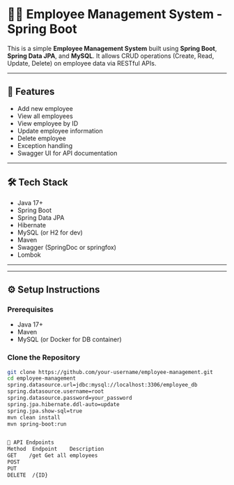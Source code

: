 # 🧑‍💼 Employee Management System - Spring Boot

This is a simple **Employee Management System** built using **Spring Boot**, **Spring Data JPA**, and **MySQL**. It allows CRUD operations (Create, Read, Update, Delete) on employee data via RESTful APIs.

---

## 🚀 Features

- Add new employee
- View all employees
- View employee by ID
- Update employee information
- Delete employee
- Exception handling
- Swagger UI for API documentation

---

## 🛠️ Tech Stack

- Java 17+
- Spring Boot
- Spring Data JPA
- Hibernate
- MySQL (or H2 for dev)
- Maven
- Swagger (SpringDoc or springfox)
- Lombok

---


---

## ⚙️ Setup Instructions

### Prerequisites
- Java 17+
- Maven
- MySQL (or Docker for DB container)

### Clone the Repository

```bash
git clone https://github.com/your-username/employee-management.git
cd employee-management
spring.datasource.url=jdbc:mysql://localhost:3306/employee_db
spring.datasource.username=root
spring.datasource.password=your_password
spring.jpa.hibernate.ddl-auto=update
spring.jpa.show-sql=true
mvn clean install
mvn spring-boot:run


🔗 API Endpoints
Method	Endpoint	Description
GET	   /get	Get all employees
POST	
PUT	
DELETE	/{ID}
